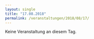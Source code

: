 ```yaml
---
layout: single
title: "17.08.2018"
permalink: /veranstaltungen/2018/08/17/
---
```


Keine Veranstaltung an diesem Tag.
